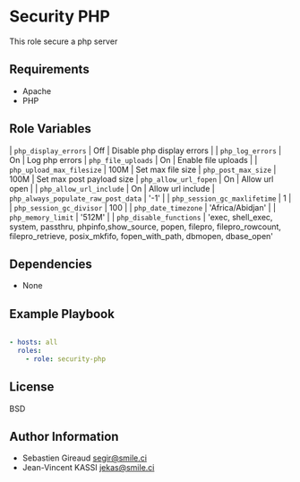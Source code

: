 Security PHP
=========

This role secure a php server

Requirements
------------

* Apache
* PHP

Role Variables
--------------

| `php_display_errors` |  Off | Disable php display errors |
| `php_log_errors` |  On | Log php errors
| `php_file_uploads` |  On | Enable file uploads |
| `php_upload_max_filesize` |  100M | Set max file size
| `php_post_max_size` |  100M | Set max post payload size
| `php_allow_url_fopen` |  On | Allow url open |
| `php_allow_url_include` |  On | Allow url include
| `php_always_populate_raw_post_data` |  '-1' |
| `php_session_gc_maxlifetime` |  1 |
| `php_session_gc_divisor` |  100 |
| `php_date_timezone` |  'Africa/Abidjan' |
| `php_memory_limit` |  '512M' |
| `php_disable_functions` |  'exec, shell_exec, system, passthru, phpinfo,show_source, popen, filepro, filepro_rowcount, filepro_retrieve, posix_mkfifo, fopen_with_path, dbmopen, dbase_open'

Dependencies
------------

* None

Example Playbook
----------------

```yml

- hosts: all
  roles:
    - role: security-php

```

License
-------

BSD

Author Information
------------------

* Sebastien Gireaud <segir@smile.ci>
* Jean-Vincent KASSI <jekas@smile.ci>
